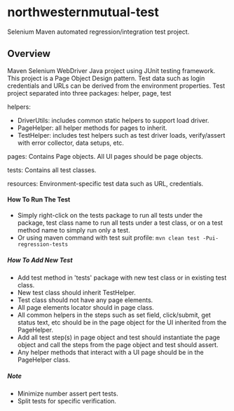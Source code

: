 # northwesternmutual-test
Selenium Maven automated regression/integration test project.

## Overview
Maven Selenium WebDriver Java project using JUnit testing framework.
This project is a Page Object Design pattern. Test data such as login credentials and URLs can be derived from the environment properties. 
Test project separated into three packages: helper, page, test

helpers:
- DriverUtils: includes common static helpers to support load driver.
- PageHelper: all helper methods for pages to inherit.
- TestHelper: includes test helpers such as test driver loads, verify/assert with error collector, data setups, etc.

pages: Contains Page objects. All UI pages should be page objects.

tests: Contains all test classes.

resources: Environment-specific test data such as URL, credentials.

#### How To Run The Test
- Simply right-click on the tests package to run all tests under the package, test class name to run all tests under a test class, or on a test method name to simply run only a test.
- Or using maven command with test suit profile: ````mvn clean test -Pui-regression-tests````

##### How To Add New Test
- Add test method in 'tests' package with new test class or in existing test class.
- New test class should inherit TestHelper.
- Test class should not have any page elements.
- All page elements locator should in page class.
- All common helpers in the steps such as set field, click/submit, get status text, etc should be in the page object for the UI inherited from the PageHelper.
- Add all test step(s) in page object and test should instantiate the page object and call the steps from the page object and test should assert.
- Any helper methods that interact with a UI page should be in the PageHelper class.

##### Note
- Minimize number assert pert tests.
- Split tests for specific verification.
